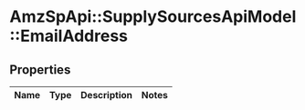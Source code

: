 # AmzSpApi::SupplySourcesApiModel::EmailAddress

## Properties
Name | Type | Description | Notes
------------ | ------------- | ------------- | -------------


